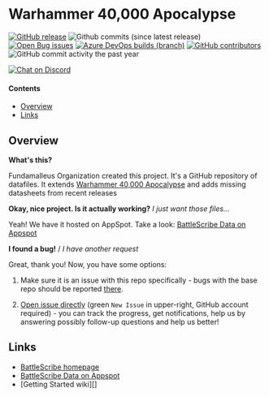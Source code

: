 Warhammer 40,000 Apocalypse
===========================


[![GitHub release](https://img.shields.io/github/release/normanthesquid/wh40k-fundapocalypse.svg?style=flat-square)](https://github.com/normanthesquid/wh40k-fundapocalypse/releases/latest)
![Github commits (since latest release)](https://img.shields.io/github/commits-since/normanthesquid/wh40k-fundapocalypse/latest.svg?style=flat-square)
[![Open Bug issues](https://img.shields.io/github/issues/normanthesquid/wh40k-fundapocalypse/🔠%20Type%3A%20Bug.svg?style=flat-square&label=bugs)](https://github.com/normanthesquid/wh40k-fundapocalypse/issues?q=is%3Aissue+is%3Aopen+label%3A%22🔠%20Type%3A%20Bug%22)
[![Azure DevOps builds (branch)](https://img.shields.io/azure-devops/build/bsdata-devs/70736e70-cd5f-4af7-9ea5-541b66c3e4cb/2/master.svg?label=build%3A%20master&logo=azure-pipelines&style=flat-square)](https://dev.azure.com/bsdata-devs/data-repos/_build?definitionId=2)
[![GitHub contributors](https://img.shields.io/github/contributors/normanthesquid/wh40k-fundapocalypse.svg?style=flat-square)](https://github.com/normanthesquid/wh40k-fundapocalypse/graphs/contributors)
![GitHub commit activity the past year](https://img.shields.io/github/commit-activity/y/normanthesquid/wh40k-fundapocalypse.svg?style=flat-square)

[![Chat on Discord](https://img.shields.io/discord/558412685981777922.svg?logo=discord&style=popout-square)](https://discord.gg/KqPVhds)

#### Contents ####

* [Overview][]
* [Links][]

## Overview ##
[Overview]: #overview

__What's this?__

Fundamalleus Organization created this project. It's a GitHub repository of datafiles. It extends [Warhammer 40,000 Apocalypse](https://github.com/BSData/wh40k-apocalypse) and adds missing datasheets from recent releases

__Okay, nice project. Is it actually working?__ _I just want those files..._

Yeah! We have it hosted on AppSpot. Take a look: [BattleScribe Data on Appspot][]

__I found a bug!__ / *I have another request*

Great, thank you! Now, you have some options:

1. Make sure it is an issue with this repo specifically - bugs with the base repo should be reported [there](https://github.com/BSData/wh40k-apocalypse).

2. [Open issue directly][] (green `New Issue` in upper-right, GitHub account required) - you can track the progress, get notifications, help us by answering possibly follow-up questions and help us better!

## Links ##
[Links]: #links

* [BattleScribe homepage][]
* [BattleScribe Data on Appspot][]
* [Getting Started wiki][]

[Report it on Appspot]: http://battlescribedata.appspot.com/#/repo/TemplateDataRepo
[Open Issue directly]: https://github.com/normanthesquid/wh40k-fundapocalypse/issues
[BattleScribe homepage]: http://www.battlescribe.net/
[BattleScribe Data on Appspot]: http://battlescribedata.appspot.com/#/repos
<!-- [Getting Started wiki]: https://github.com/BSData/catalogue-development/wiki/Getting-Started#contributing -->

